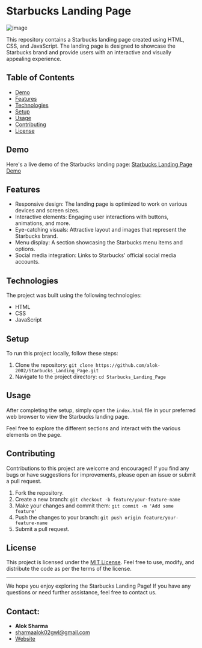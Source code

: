 # Starbucks Landing Page

![image](https://github.com/Alok-2002/Starbucks_Landing_Page/assets/93814546/402704da-8385-49e9-b720-a235a468ddc1)


This repository contains a Starbucks landing page created using HTML, CSS, and JavaScript. The landing page is designed to showcase the Starbucks brand and provide users with an interactive and visually appealing experience.

## Table of Contents

- [Demo](#demo)
- [Features](#features)
- [Technologies](#technologies)
- [Setup](#setup)
- [Usage](#usage)
- [Contributing](#contributing)
- [License](#license)

## Demo

Here's a live demo of the Starbucks landing page: [Starbucks Landing Page Demo](https://your-demo-link.com)

## Features

- Responsive design: The landing page is optimized to work on various devices and screen sizes.
- Interactive elements: Engaging user interactions with buttons, animations, and more.
- Eye-catching visuals: Attractive layout and images that represent the Starbucks brand.
- Menu display: A section showcasing the Starbucks menu items and options.
- Social media integration: Links to Starbucks' official social media accounts.

## Technologies

The project was built using the following technologies:

- HTML
- CSS
- JavaScript

## Setup

To run this project locally, follow these steps:

1. Clone the repository: `git clone https://github.com/alok-2002/Starbucks_Landing_Page.git`
2. Navigate to the project directory: `cd Starbucks_Landing_Page`

## Usage

After completing the setup, simply open the `index.html` file in your preferred web browser to view the Starbucks landing page.

Feel free to explore the different sections and interact with the various elements on the page.

## Contributing

Contributions to this project are welcome and encouraged! If you find any bugs or have suggestions for improvements, please open an issue or submit a pull request.

1. Fork the repository.
2. Create a new branch: `git checkout -b feature/your-feature-name`
3. Make your changes and commit them: `git commit -m 'Add some feature'`
4. Push the changes to your branch: `git push origin feature/your-feature-name`
5. Submit a pull request.

## License

This project is licensed under the [MIT License](LICENSE). Feel free to use, modify, and distribute the code as per the terms of the license.

---

We hope you enjoy exploring the Starbucks Landing Page! If you have any questions or need further assistance, feel free to contact us.

## Contact:  
- **Alok Sharma**
- [sharmaalok02gwl@gmail.com](mailto:sharmaalok02gwl@gmail.com)
- [Website](https://soulfulscribbles.tech/)
